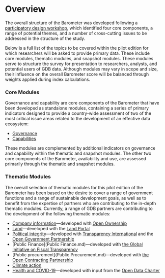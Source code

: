 # Overview

The overall structure of the Barometer was developed following a [participatory design workshop](https://globaldatabarometer.org/2020/01/reporting-back-on-our-first-design-workshop/), which identified four core components, a range of potential themes, and a number of cross-cutting issues to be addressed in the structure of the study.
 
Below is a full list of the topics to be covered within the pilot edition for which researchers will be asked to provide primary data. These include core modules, thematic modules, and snapshot modules. These modules serve to structure the survey for presentation to researchers, analysts, and potential users of GDB data. Although modules may vary in scope and size, their influence on the overall Barometer score will be balanced through weights applied during index calculations.
 
 
### Core Modules[](http://handbook.globaldatabarometer.org/#components)
 
Governance and capability are core components of the Barometer that have been developed as standalone modules, containing a series of primary indicators designed to provide a country-wide assessment of two of the most critical issue areas related to the development of an effective data ecosystem:

* [Governance](http://handbook.globaldatabarometer.org/themes/Governance)
* [Capabilities](http://handbook.globaldatabarometer.org/themes/Capabilities)

These modules are complemented by additional indicators on governance and capability within the thematic and snapshot modules. The other two core components of the Barometer, availability and use, are assessed primarily through the thematic and snapshot modules.
 
### Thematic Modules
 
The overall selection of thematic modules for this pilot edition of the Barometer has been based on the desire to cover a range of government functions and a range of sustainable development goals, as well as to benefit from the expertise of partners who are contributing to the in-depth thematic modules. Currently, a range of GDB partners are contributing to the development of the following thematic modules:
 
 
*   [Company information](Company%20Information.md)—developed with [Open Ownership](https://www.openownership.org/) 
*   [Land](Land/)—developed with the [Land Portal](https://www.landportal.org/)
*   [Political integrity](Political%20Integrity.md)—developed with [Transparency International](https://www.transparency.org/en) and the [Open Government Partnership](https://www.opengovpartnership.org/)
*   [Public Finance](Public Finance.md)—developed with [the Global Initiative on Fiscal Transparency](https://www.fiscaltransparency.org/)
*   [Public procurement](Public Procurement.md)—developed with [the Open Contracting Partnership](https://www.open-contracting.org/)
*   [Climate action](Climate%20Action.md)
*   [Health and COVID-19](Health%20&%20COVID-19.md)—developed with input from the [Open Data Charter](https://opendatacharter.net/)

 

